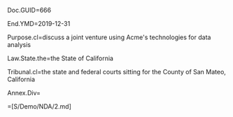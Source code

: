 Doc.GUID=666

End.YMD=2019-12-31

Purpose.cl=discuss a joint venture using Acme's technologies for data analysis 

Law.State.the=the State of California

Tribunal.cl=the state and federal courts sitting for the County of San Mateo, California

Annex.Div=</i>

=[S/Demo/NDA/2.md]